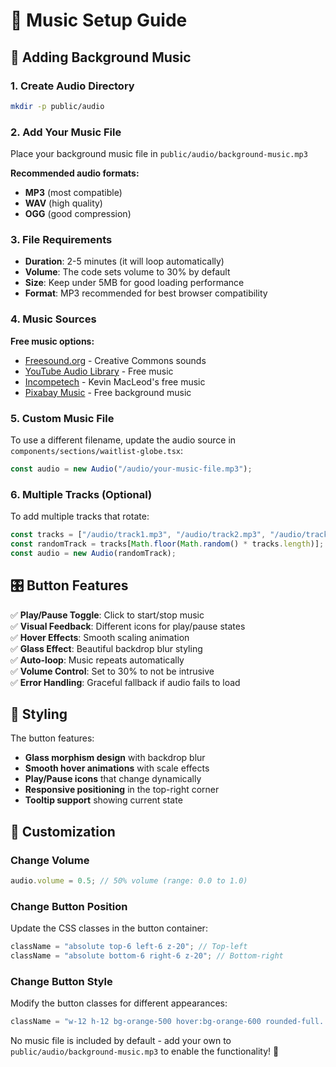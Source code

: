 # 🎵 Music Setup Guide

## 📁 Adding Background Music

### 1. Create Audio Directory

```bash
mkdir -p public/audio
```

### 2. Add Your Music File

Place your background music file in `public/audio/background-music.mp3`

**Recommended audio formats:**

- **MP3** (most compatible)
- **WAV** (high quality)
- **OGG** (good compression)

### 3. File Requirements

- **Duration**: 2-5 minutes (it will loop automatically)
- **Volume**: The code sets volume to 30% by default
- **Size**: Keep under 5MB for good loading performance
- **Format**: MP3 recommended for best browser compatibility

### 4. Music Sources

**Free music options:**

- [Freesound.org](https://freesound.org) - Creative Commons sounds
- [YouTube Audio Library](https://www.youtube.com/audiolibrary) - Free music
- [Incompetech](https://incompetech.com) - Kevin MacLeod's free music
- [Pixabay Music](https://pixabay.com/music/) - Free background music

### 5. Custom Music File

To use a different filename, update the audio source in `components/sections/waitlist-globe.tsx`:

```typescript
const audio = new Audio("/audio/your-music-file.mp3");
```

### 6. Multiple Tracks (Optional)

To add multiple tracks that rotate:

```typescript
const tracks = ["/audio/track1.mp3", "/audio/track2.mp3", "/audio/track3.mp3"];
const randomTrack = tracks[Math.floor(Math.random() * tracks.length)];
const audio = new Audio(randomTrack);
```

## 🎛️ Button Features

✅ **Play/Pause Toggle**: Click to start/stop music  
✅ **Visual Feedback**: Different icons for play/pause states  
✅ **Hover Effects**: Smooth scaling animation  
✅ **Glass Effect**: Beautiful backdrop blur styling  
✅ **Auto-loop**: Music repeats automatically  
✅ **Volume Control**: Set to 30% to not be intrusive  
✅ **Error Handling**: Graceful fallback if audio fails to load

## 🎨 Styling

The button features:

- **Glass morphism design** with backdrop blur
- **Smooth hover animations** with scale effects
- **Play/Pause icons** that change dynamically
- **Responsive positioning** in the top-right corner
- **Tooltip support** showing current state

## 🔧 Customization

### Change Volume

```typescript
audio.volume = 0.5; // 50% volume (range: 0.0 to 1.0)
```

### Change Button Position

Update the CSS classes in the button container:

```typescript
className = "absolute top-6 left-6 z-20"; // Top-left
className = "absolute bottom-6 right-6 z-20"; // Bottom-right
```

### Change Button Style

Modify the button classes for different appearances:

```typescript
className = "w-12 h-12 bg-orange-500 hover:bg-orange-600 rounded-full..."; // Orange theme
```

No music file is included by default - add your own to `public/audio/background-music.mp3` to enable the functionality! 🎵

